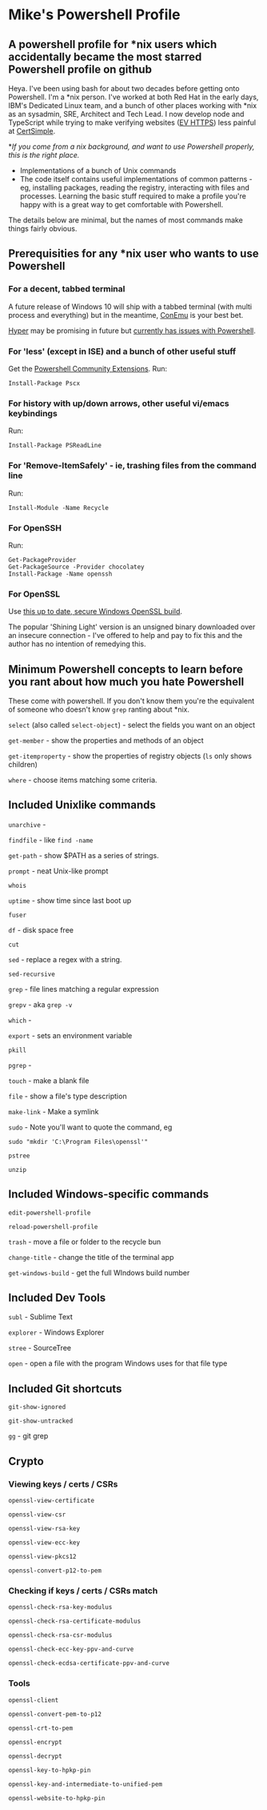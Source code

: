 # Mike's Powershell Profile

## A powershell profile for *nix users which accidentally became the most starred Powershell profile on github

Heya. I've been using bash for about two decades before getting onto Powershell. I'm a *nix person. I've worked at both Red Hat in the early days, IBM's Dedicated Linux team, and a bunch of other places working with *nix as an sysadmin, SRE, Architect and Tech Lead. I now develop node and TypeScript while trying to make verifying websites ([EV HTTPS](https://certsimple.com/help/what-is-ev-ssl)) less painful at [CertSimple](https://certsimple.com). 

**If you come from a *nix background, and want to use Powershell properly, this is the right place.**

 - Implementations of a bunch of Unix commands
 - The code itself contains useful implementations of common patterns - eg, installing packages, reading the registry, interacting with files and processes. Learning the basic stuff required to make a profile you're happy with is a great way to get comfortable with Powershell. 

The details below are minimal, but the names of most commands make things fairly obvious.

## Prerequisities for any *nix user who wants to use Powershell

### For a decent, tabbed terminal

A future release of Windows 10 will ship with a tabbed terminal (with multi process and everything) but in the meantime, [ConEmu](https://conemu.github.io/) is your best bet. 

[Hyper](https://hyper.is/) may be promising in future but [currently has issues with Powershell](https://github.com/zeit/hyper/issues/1121).

### For 'less' (except in ISE) and a bunch of other useful stuff

Get the [Powershell Community Extensions](https://github.com/Pscx/Pscx). Run:

	Install-Package Pscx

### For history with up/down arrows, other useful vi/emacs keybindings

Run:

	Install-Package PSReadLine

### For 'Remove-ItemSafely' - ie, trashing files from the command line

Run:

	Install-Module -Name Recycle

### For OpenSSH

Run:

	Get-PackageProvider
	Get-PackageSource -Provider chocolatey
	Install-Package -Name openssh

### For OpenSSL

Use [this up to date, secure Windows OpenSSL build](https://indy.fulgan.com/SSL/). 

The popular 'Shining Light' version is an unsigned binary downloaded over an insecure connection - I've offered to help and pay to fix this and the author has no intention of remedying this.

## Minimum Powershell concepts to learn before you rant about how much you hate Powershell

These come with powershell. If you don't know them you're the equivalent of someone who doesn't know `grep` ranting about *nix. 

`select` (also called `select-object`) - select the fields you want on an object

`get-member` - show the properties and methods of an object

`get-itemproperty` - show the properties of registry objects (`ls` only shows children)

`where` - choose items matching some criteria.

## Included Unixlike commands

`unarchive` - 

`findfile` - like  `find -name`

`get-path` - show $PATH as a series of strings.

`prompt` - neat Unix-like prompt

`whois` 

`uptime` - show time since last boot up

`fuser` 

`df` - disk space free

`cut` 

`sed` - replace a regex with a string. 

`sed-recursive`

`grep` - file lines matching a regular expression

`grepv` - aka `grep -v`

`which` -

`export` - sets an environment variable

`pkill`

`pgrep` - 

`touch` - make a blank file

`file` - show a file's type description

`make-link` - Make a symlink

`sudo` -  Note you'll want to quote the command, eg 

	sudo "mkdir 'C:\Program Files\openssl'"

`pstree`

`unzip`

## Included Windows-specific commands

`edit-powershell-profile`

`reload-powershell-profile`

`trash` - move a file or folder to the recycle bun

`change-title` - change the title of the terminal app

`get-windows-build` - get the full WIndows build number

## Included Dev Tools

`subl` - Sublime Text

`explorer` - Windows Explorer

`stree` - SourceTree

`open` - open a file with the program Windows uses for that file type

## Included Git shortcuts

`git-show-ignored`

`git-show-untracked`

`gg` - git grep

## Crypto

### Viewing keys / certs / CSRs 

`openssl-view-certificate`

`openssl-view-csr`

`openssl-view-rsa-key`

`openssl-view-ecc-key`

`openssl-view-pkcs12`

`openssl-convert-p12-to-pem`

### Checking if keys / certs / CSRs match

`openssl-check-rsa-key-modulus`

`openssl-check-rsa-certificate-modulus`

`openssl-check-rsa-csr-modulus`

`openssl-check-ecc-key-ppv-and-curve`

`openssl-check-ecdsa-certificate-ppv-and-curve`

### Tools

`openssl-client`

`openssl-convert-pem-to-p12`

`openssl-crt-to-pem`

`openssl-encrypt`

`openssl-decrypt`

`openssl-key-to-hpkp-pin`

`openssl-key-and-intermediate-to-unified-pem`

`openssl-website-to-hpkp-pin`
